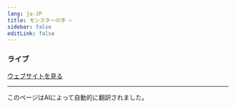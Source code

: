 ```yaml
---
lang: ja-JP
title: モンスターの手 💀
sidebar: false
editLink: false
---
```


### ライブ

<sample src="https://zenrepublic.space/?realm=3" />

[ウェブサイトを見る](https://zenrepublic.space/?realm=3)

---
このページはAIによって自動的に翻訳されました。